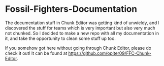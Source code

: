 # Fossil-Fighters-Documentation
The documentation stuff in Chunk Editor was getting kind of unwieldy, and I discovered the stuff for teams
which is very important but also very much not chunked. So I decided to make a new repo with all my
documentation in it, and take the opportunity to clean some stuff up too.

If you somehow got here without going through Chunk Editor, please do check it out! It can be found at
https://github.com/opiter09/FFC-Chunk-Editor.


